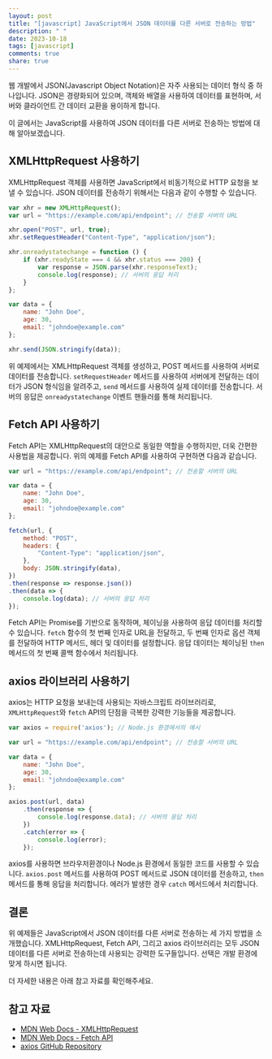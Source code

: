 ```yaml
---
layout: post
title: "[javascript] JavaScript에서 JSON 데이터를 다른 서버로 전송하는 방법"
description: " "
date: 2023-10-18
tags: [javascript]
comments: true
share: true
---
```


웹 개발에서 JSON(Javascript Object Notation)은 자주 사용되는 데이터 형식 중 하나입니다. JSON은 경량화되어 있으며, 객체와 배열을 사용하여 데이터를 표현하며, 서버와 클라이언트 간 데이터 교환을 용이하게 합니다. 

이 글에서는 JavaScript를 사용하여 JSON 데이터를 다른 서버로 전송하는 방법에 대해 알아보겠습니다.

## XMLHttpRequest 사용하기

XMLHttpRequest 객체를 사용하면 JavaScript에서 비동기적으로 HTTP 요청을 보낼 수 있습니다. JSON 데이터를 전송하기 위해서는 다음과 같이 수행할 수 있습니다.

```javascript
var xhr = new XMLHttpRequest();
var url = "https://example.com/api/endpoint"; // 전송할 서버의 URL

xhr.open("POST", url, true);
xhr.setRequestHeader("Content-Type", "application/json");

xhr.onreadystatechange = function () {
    if (xhr.readyState === 4 && xhr.status === 200) {
        var response = JSON.parse(xhr.responseText);
        console.log(response); // 서버의 응답 처리
    }
};

var data = {
    name: "John Doe",
    age: 30,
    email: "johndoe@example.com"
};

xhr.send(JSON.stringify(data));
```

위 예제에서는 XMLHttpRequest 객체를 생성하고, POST 메서드를 사용하여 서버로 데이터를 전송합니다. `setRequestHeader` 메서드를 사용하여 서버에게 전달하는 데이터가 JSON 형식임을 알려주고, `send` 메서드를 사용하여 실제 데이터를 전송합니다. 서버의 응답은 `onreadystatechange` 이벤트 핸들러를 통해 처리됩니다.

## Fetch API 사용하기

Fetch API는 XMLHttpRequest의 대안으로 동일한 역할을 수행하지만, 더욱 간편한 사용법을 제공합니다. 위의 예제를 Fetch API를 사용하여 구현하면 다음과 같습니다.

```javascript
var url = "https://example.com/api/endpoint"; // 전송할 서버의 URL

var data = {
    name: "John Doe",
    age: 30,
    email: "johndoe@example.com"
};

fetch(url, {
    method: "POST",
    headers: {
        "Content-Type": "application/json",
    },
    body: JSON.stringify(data),
})
.then(response => response.json())
.then(data => {
    console.log(data); // 서버의 응답 처리
});
```

Fetch API는 Promise를 기반으로 동작하며, 체이닝을 사용하여 응답 데이터를 처리할 수 있습니다. `fetch` 함수의 첫 번째 인자로 URL을 전달하고, 두 번째 인자로 옵션 객체를 전달하여 HTTP 메서드, 헤더 및 데이터를 설정합니다. 응답 데이터는 체이닝된 `then` 메서드의 첫 번째 콜백 함수에서 처리됩니다.

## axios 라이브러리 사용하기

axios는 HTTP 요청을 보내는데 사용되는 자바스크립트 라이브러리로, `XMLHttpRequest`와 `fetch` API의 단점을 극복한 강력한 기능들을 제공합니다.

```javascript
var axios = require('axios'); // Node.js 환경에서의 예시

var url = "https://example.com/api/endpoint"; // 전송할 서버의 URL

var data = {
    name: "John Doe",
    age: 30,
    email: "johndoe@example.com"
};

axios.post(url, data)
    .then(response => {
        console.log(response.data); // 서버의 응답 처리
    })
    .catch(error => {
        console.log(error);
    });
```

axios를 사용하면 브라우저환경이나 Node.js 환경에서 동일한 코드를 사용할 수 있습니다. `axios.post` 메서드를 사용하여 POST 메서드로 JSON 데이터를 전송하고, `then` 메서드를 통해 응답을 처리합니다. 에러가 발생한 경우 `catch` 메서드에서 처리합니다.

## 결론

위 예제들은 JavaScript에서 JSON 데이터를 다른 서버로 전송하는 세 가지 방법을 소개했습니다. XMLHttpRequest, Fetch API, 그리고 axios 라이브러리는 모두 JSON 데이터를 다른 서버로 전송하는데 사용되는 강력한 도구들입니다. 선택은 개발 환경에 맞게 하시면 됩니다.

더 자세한 내용은 아래 참고 자료를 확인해주세요.

## 참고 자료
- [MDN Web Docs - XMLHttpRequest](https://developer.mozilla.org/ko/docs/Web/API/XMLHttpRequest)
- [MDN Web Docs - Fetch API](https://developer.mozilla.org/ko/docs/Web/API/Fetch_API)
- [axios GitHub Repository](https://github.com/axios/axios)